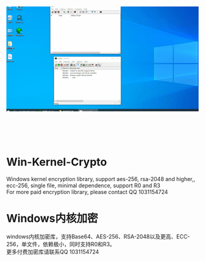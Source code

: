 <h1 align="center">
	<img  src="base64.gif" alt="Awesome-Cryptography">
	<br>
	<br>
</h1>
&emsp;  
&emsp;  
  
# Win-Kernel-Crypto  
Windows kernel encryption library, support aes-256, rsa-2048 and higher,, ecc-256, single file, minimal dependence, support R0 and R3  
For more paid encryption library, please contact QQ 1031154724  
# Windows内核加密  
windows内核加密库，支持Base64、AES-256、RSA-2048以及更高、ECC-256，单文件，依赖极小，同时支持R0和R3。  
更多付费加密库请联系QQ 1031154724   



